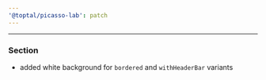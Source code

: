 ```yaml
---
'@toptal/picasso-lab': patch
---
```


---
### Section
- added white background for `bordered` and `withHeaderBar` variants
